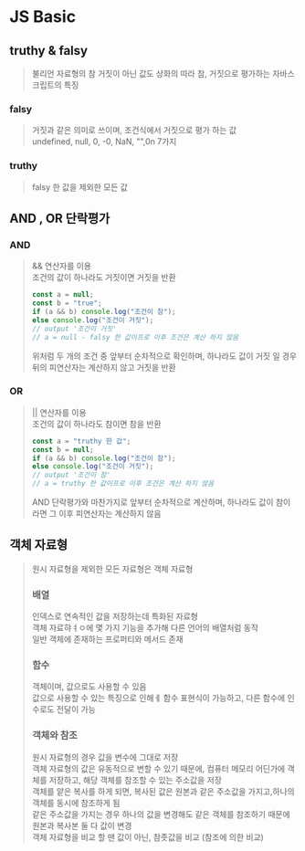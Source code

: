 # JS Basic

## truthy & falsy

> 불리언 자료형의 참 거짓이 아닌 값도 상화의 따라 참, 거짓으로 평가하는 자바스크립트의 특징

### falsy

> 거짓과 같은 의미로 쓰이며, 조건식에서 거짓으로 평가 하는 값  
> undefined, null, 0, -0, NaN, "",0n 7가지

### truthy

> falsy 한 값을 제외한 모든 값

## AND , OR 단락평가

### AND

> && 연산자를 이용  
> 조건의 값이 하나라도 거짓이면 거짓을 반환
>
> ```javascript
> const a = null;
> const b = "true";
> if (a && b) console.log("조건이 참");
> else console.log("조건이 거짓");
> // output '조건이 거짓'
> // a = null - falsy 한 값이프로 이후 조건은 계산 하지 않음
> ```
>
> 위처럼 두 개의 조건 중 앞부터 순차적으로 확인하며, 하나라도 값이 거짓 일 경우 뒤의 피연산자는 계산하지 않고 거짓을 반환

### OR

> || 연산자를 이용  
> 조건의 값이 하나라도 참이면 참을 반환
>
> ```javascript
> const a = "truthy 한 값";
> const b = null;
> if (a && b) console.log("조건이 참");
> else console.log("조건이 거짓");
> // output '조건이 참'
> // a = truthy 한 값이프로 이후 조건은 계산 하지 않음
> ```
>
> AND 단락평가와 마찬가지로 앞부터 순차적으로 계산하며, 하나라도 값이 참이라면 그 이후 피연산자는 계산하지 않음

## 객체 자료형

> 원시 자료형을 제외한 모든 자료형은 객체 자료형
>
> ### 배열
>
> 인덱스로 연속적인 값을 저장하는데 특화된 자료형  
> 객체 자료햐ㅕㅇ에 몇 가지 기능을 추가해 다른 언어의 배열처럼 동작  
> 일반 객체에 존재하는 프로퍼티와 메서드 존재
>
> ### 함수
>
> 객체이며, 값으로도 사용할 수 있음  
> 값으로 사용할 수 있는 특징으로 인해ㅔ 함수 표현식이 가능하고, 다른 함수에 인수로도 전달이 가능
>
> ### 객체와 참조
>
> 원시 자료형의 경우 값을 변수에 그대로 저장  
> 객체 자료형의 값은 유동적으로 변할 수 있기 때문에, 컴퓨터 메모리 어딘가에 객체를 저장하고, 해당 객체를 참조할 수 있는 주소값을 저장  
> 객체를 얕은 복사를 하게 되면, 복사된 값은 원본과 같은 주소값을 가지고,하나의 객체를 동시에 참조하게 됨  
> 같은 주소값을 가지는 경우 하나의 값을 변경해도 같은 객체를 참조하기 때문에 원본과 복사본 둘 다 값이 변경  
> 객체 자료형을 비교 할 땐 값이 아닌, 참좃값을 비교 (참조에 의한 비교)
